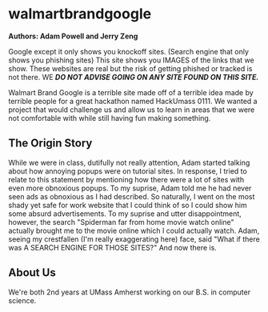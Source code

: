 # walmartbrandgoogle
**Authors: Adam Powell and Jerry Zeng**

Google except it only shows you knockoff sites. (Search engine that only shows you phishing sites)
This site shows you IMAGES of the links that we show. These websites are real but the risk of getting phished or tracked is not there. WE ***DO NOT ADVISE GOING ON ANY SITE FOUND ON THIS SITE.***

Walmart Brand Google is a terrible site made off of a terrible idea made by terrible people for a great hackathon named HackUmass 0111.
We wanted a project that would challenge us and allow us to learn in areas that we were not comfortable with while still having fun making something.

## The Origin Story
While we were in class, dutifully not really attention, Adam started talking about how annoying popups were on tutorial sites. In response, I tried to relate to this statement by mentioning how there were a lot of sites with even more obnoxious popups. To my suprise, Adam told me he had never seen ads as obnoxious as I had described. So naturally, I went on the most shady yet safe for work website that I could think of so I could show him some absurd advertisements. To my suprise and utter disappointment, however, the search "Spiderman far from home movie watch online" actually brought me to the movie online which I could actually watch. Adam, seeing my crestfallen (I'm really exaggerating here) face, said "What if there was A SEARCH ENGINE FOR THOSE SITES?" 
And now there is.

## About Us
We're both 2nd years at UMass Amherst working on our B.S. in computer science. 
